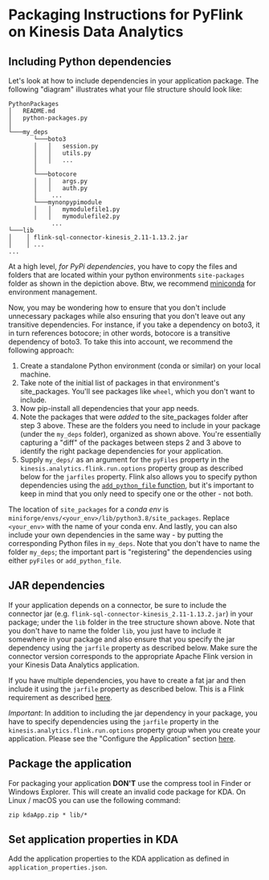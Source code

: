 # Packaging Instructions for PyFlink on Kinesis Data Analytics

## Including Python dependencies

Let's look at how to include dependencies in your application package. The following "diagram" illustrates what your file structure should look like: 

```
PythonPackages
│   README.md
│   python-packages.py    
│
└───my_deps
       └───boto3
       │   │   session.py
       │   │   utils.py
       │   │   ...
       │   
       └───botocore
       │   │   args.py
       │   │   auth.py
       │    ...
       └───mynonpypimodule
       │   │   mymodulefile1.py
       │   │   mymodulefile2.py
            ...
└───lib
│    │ flink-sql-connector-kinesis_2.11-1.13.2.jar 
│    │ ...
...

```

At a high level, *for PyPi dependencies*, you have to copy the files and folders that are located within your python environments `site-packages` folder as shown in the depiction above. Btw, we recommend [miniconda](https://docs.conda.io/en/latest/miniconda.html) for environment management.

Now, you may be wondering how to ensure that you don't include unnecessary packages while also ensuring that you don't leave out any transitive dependencies. For instance, if you take a dependency on boto3, it in turn references botocore; in other words, botocore is a transitive dependency of boto3. To take this into account, we recommend the following approach:

1. Create a standalone Python environment (conda or similar) on your local machine.
2. Take note of the initial list of packages in that environment's site_packages. You'll see packages like `wheel`, which you don't want to include.
3. Now pip-install all dependencies that your app needs.
4. Note the packages that were *added* to the site_packages folder after step 3 above. These are the folders you need to include in your package (under the `my_deps` folder), organized as shown above. You're essentially capturing a "diff" of the packages between steps 2 and 3 above to identify the right package dependencies for your application.
5. Supply `my_deps/` as an argument for the `pyFiles` property in the `kinesis.analytics.flink.run.options` property group as described below for the `jarfiles` property. Flink also allows you to specify python dependencies using the [`add_python_file` function](https://nightlies.apache.org/flink/flink-docs-master/docs/dev/python/dependency_management/#python-dependencies), but it's important to keep in mind that you only need to specify one or the other - not both.


The location of `site_packages` for a *conda env* is `miniforge/envs/<your_env>/lib/python3.8/site_packages`. Replace `<your_env>` with the name of your conda env. And lastly, you can also include your own dependencies in the same way - by putting the corresponding Python files in `my_deps`. Note that you don't have to name the folder `my_deps`; the important part is "registering" the dependencies using either `pyFiles` or `add_python_file`.


## JAR dependencies

If your application depends on a connector, be sure to include the connector jar (e.g. `flink-sql-connector-kinesis_2.11-1.13.2.jar`) in your package; under the `lib` folder in the tree structure shown above. Note that you don't have to name the folder `lib`, you just have to include it somewhere in your package and also ensure that you specify the jar dependency using the `jarfile` property as described below. Make sure the connector version corresponds to the appropriate Apache Flink version in your Kinesis Data Analytics application.

If you have multiple dependencies, you have to create a fat jar and then include it using the `jarfile` property as described below. This is a Flink requirement as described [here](https://nightlies.apache.org/flink/flink-docs-master/docs/dev/python/dependency_management/#jar-dependencies).

*Important*: In addition to including the jar dependency in your package, you have to specify dependencies using the `jarfile` property in the `kinesis.analytics.flink.run.options` property group when you create your application. Please see the "Configure the Application" section [here](https://docs.aws.amazon.com/kinesisanalytics/latest/java/gs-python-createapp.html).

## Package the application

For packaging your application **DON'T** use the compress tool in Finder or Windows Explorer. 
This will create an invalid code package for KDA. On Linux / macOS you can use the following command:
```shell
zip kdaApp.zip * lib/*
```

## Set application properties in KDA

Add the application properties to the KDA application as defined in `application_properties.json`.